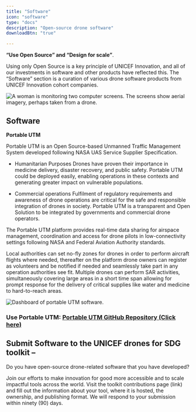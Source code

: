 ```yaml
---
title: "Software"
icon: "software"
type: "docs"
description: "Open-source drone software"
downloadBtn: "true"

---
```


**“Use Open Source” and “Design for scale”**.

Using only Open Source is a key principle of UNICEF Innovation, and all of our investments in software and other products have reflected this.
The “Software” section is a curation of various drone software products from UNICEF Innovation cohort companies.

![A woman is monitoring two computer screens. The screens show aerial imagery, perhaps taken from a drone.](/drone-4sdgtoolkit/software/monitoring.jpg)


## Software

**Portable UTM** 

Portable UTM is an Open Source-based Unmanned Traffic Management System developed following NASA UAS Service Supplier Specification.  

- Humanitarian Purposes 
Drones have proven their importance in medicine delivery, disaster recovery, and public safety. Portable UTM could be deployed easily, enabling operations in these contexts and generating greater impact on vulnerable populations.  

- Commercial operations
Fulfilment of regulatory requirements and awareness of drone operations are critical for the safe and responsible integration of drones in society. Portable UTM is a transparent and Open Solution to be integrated by governments and commercial drone operators.

The Portable UTM platform provides real-time data sharing for airspace management, coordination and access for drone pilots in low-connectivity settings following NASA and Federal Aviation Authority standards.  

Local authorities can set no-fly zones for drones in order to perform aircraft flights where needed, thereafter on the platform drone owners can register as volunteers and be notified if needed and seamlessly take part in any operation authorities see fit. Multiple drones can perform SAR activities, simultaneously covering large areas in a short time span allowing for prompt response for the delivery of critical supplies like water and medicine to hard-to-reach areas.

![Dashboard of portable UTM software.](/drone-4sdgtoolkit/software/software001.jpg) 

### Use Portable UTM: [Portable UTM GitHub Repository (Click here)](https://github.com/portableutm/webapp)   

## Submit Software to the UNICEF drones for SDG toolkit –
Do you have open-source drone-related software that you have developed?  

Join our efforts to make innovation for good more accessible and to scale impactful tools across the world. Visit the toolkit contributions page (link) and fill out the information about your tool, where it is hosted, the ownership, and publishing format. We will respond to your submission within ninety (90) days. 
